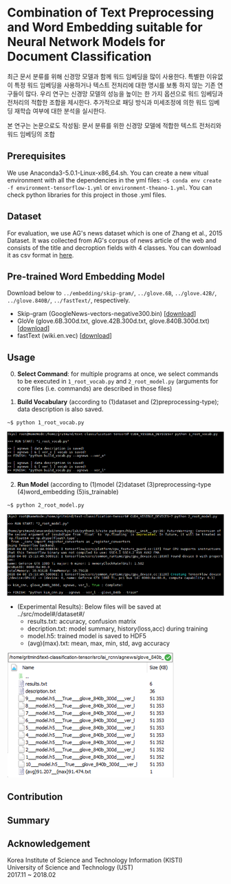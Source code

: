 # Combination of Text Preprocessing and Word Embedding suitable for Neural Network Models for Document Classification 

최근 문서 분류를 위해 신경망 모델과 함께 워드 임베딩을 많이 사용한다. 특별한 이유없이 특정 워드 임베딩을 사용하거나 텍스트 전처리에 대한 명시를 보통 하지 않는 기존 연구들이 많다. 우리 연구는 신경망 모델의 성능을 높이는 한 가지 옵션으로 워드 임베딩과 전처리의 적합한 조합을 제시한다. 추가적으로 패딩 방식과 미세조정에 의한 워드 임베딩 재학습 여부에 대한 분석을 실시한다.


본 연구는 논문으로도 작성됨: 문서 분류를 위한 신경망 모델에 적합한 텍스트 전처리와 워드 임베딩의 조합


## Prerequisites
We use Anaconda3-5.0.1-Linux-x86_64.sh. You can create a new vitual environment with all the dependencies in the yml files: 
`~$ conda env create -f environment-tensorflow-1.yml` or `environment-theano-1.yml`. You can check python libraries for this project in those .yml files.

## Dataset
For evaluation, we use AG's news dataset which is one of Zhang et al., 2015 Dataset. It was collected from AG's corpus of news article of the web and consists of the title and decroption fields with 4 classes. You can download it as csv format in [here](https://drive.google.com/open?id=1XbrUZk3_PFVEp7zkZVrNgnRRlXKgNWt3). 

## Pre-trained Word Embedding Model
Download below to `../embedding/skip-gram/`, `../glove.6B`, `../glove.42B/`, `../glove.840B/`, `../fastText/`, respectively. 
* Skip-gram (GoogleNews-vectors-negative300.bin) [[download](https://code.google.com/archive/p/word2vec/)]
* GloVe (glove.6B.300d.txt, glove.42B.300d.txt, glove.840B.300d.txt) [[download](https://nlp.stanford.edu/projects/glove/)]
* fastText (wiki.en.vec) [[download](https://fasttext.cc/docs/en/pretrained-vectors.html)]


## Usage

0. **Select Command**: for multiple programs at once, we select commands to be executed in `1_root_vocab.py` and `2_root_model.py` (arguments for core files (i.e. commands) are described in those files)

1. **Build Vocabulary** (according to (1)dataset and (2)preprocessing-type); data description is also saved.
```
~$ python 1_root_vocab.py
```
![](/assets/1_root_vocab2.PNG)

2. **Run Model** (according to (1)model (2)dataset (3)preprocessing-type (4)word_embedding (5)is_trainable) 
```
~$ python 2_root_model.py
```
![](/assets/2_root_model2.PNG)

* (Experimental Results): Below files will be saved at ../src/model#/dataset#/ 
   * results.txt: accuracy, confusion matrix
   * decription.txt: model summary, history(loss,acc) during training
   * model.h5: trained model is saved to HDF5
   * (avg)(max).txt: mean, max, min, std, avg accuracy 

![](/assets/3_result.PNG)


## Contribution


## Summary




## Acknowledgement
Korea Institute of Science and Technology Information (KISTI) <br>
University of Science and Technology (UST) <br>
2017.11 ~ 2018.02
